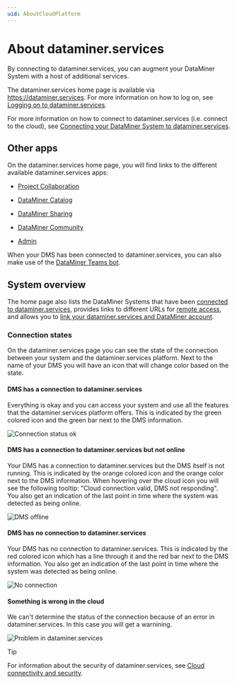 ```yaml
---
uid: AboutCloudPlatform
---
```


# About dataminer.services

By connecting to dataminer.services, you can augment your DataMiner System with a host of additional services.

The dataminer.services home page is available via <https://dataminer.services>. For more information on how to log on, see [Logging on to dataminer.services](xref:Logging_on_to_the_DataMiner_Cloud_Platform).

For more information on how to connect to dataminer.services (i.e. connect to the cloud), see [Connecting your DataMiner System to dataminer.services](xref:Connecting_your_DataMiner_System_to_the_cloud).

## Other apps

On the dataminer.services home page, you will find links to the different available dataminer.services apps:

- [Project Collaboration](xref:Collaboration)

- [DataMiner Catalog](xref:About_the_Catalog_module)

- [DataMiner Sharing](xref:Sharing)

- [DataMiner Community](xref:Community)

- [Admin](xref:CloudAdminApp)

When your DMS has been connected to dataminer.services, you can also make use of the [DataMiner Teams bot](xref:DataMiner_Teams_bot).

## System overview

The home page also lists the DataMiner Systems that have been [connected to dataminer.services](xref:Connecting_your_DataMiner_System_to_the_cloud), provides links to different URLs for [remote access](xref:Cloud_Remote_Access), and allows you to [link your dataminer.services and DataMiner account](xref:Linking_your_DataMiner_and_DCP_account).

### Connection states

On the dataminer.services page you can see the state of the connection between your system and the dataminer.services platform. Next to the name of your DMS you will have an icon that will change color based on the state.

#### DMS has a connection to dataminer.services

Everything is okay and you can access your system and use all the features that the dataminer.services platform offers. This is indicated by the green colored icon and the green bar next to the DMS information.

![Connection status ok](~/user-guide/images/DMS_status_overview_ok.png)

#### DMS has a connection to dataminer.services but not online

Your DMS has a connection to dataminer.services but the DMS itself is not running. This is indicated by the orange colored icon and the orange color next to the DMS information. When hovering over the cloud icon you will see the following tooltip: "Cloud connection valid, DMS not responding". You also get an indication of the last point in time where the system was detected as being online.

![DMS offline](~/user-guide/images/DMS_status_overview_dms_offline.png)

#### DMS has no connection to dataminer.services

Your DMS has no connection to dataminer.services. This is indicated by the red colored icon which has a line through it and the red bar next to the DMS information. You also get an indication of the last point in time where the system was detected as being online.

![No connection](~/user-guide/images/DMS_status_overview_no_connection.png)

#### Something is wrong in the cloud

We can't determine the status of the connection because of an error in dataminer.services. In this case you will get a warnining.

![Problem in dataminer.services](~/user-guide/images/DMS_status_overview_cloud_error.png)

> [!TIP]
> For information about the security of dataminer.services, see [Cloud connectivity and security](xref:Cloud_connectivity_and_security).
